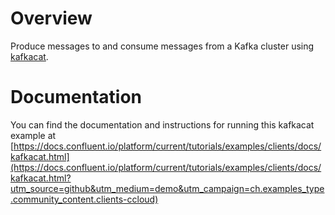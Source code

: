 # Overview

Produce messages to and consume messages from a Kafka cluster using [kafkacat](https://github.com/edenhill/kafkacat).

# Documentation

You can find the documentation and instructions for running this kafkacat example at [https://docs.confluent.io/platform/current/tutorials/examples/clients/docs/kafkacat.html](https://docs.confluent.io/platform/current/tutorials/examples/clients/docs/kafkacat.html?utm_source=github&utm_medium=demo&utm_campaign=ch.examples_type.community_content.clients-ccloud)
